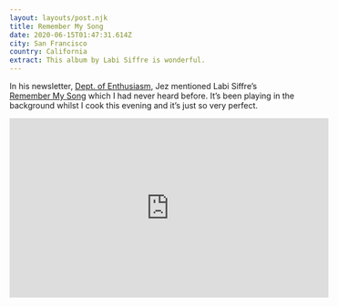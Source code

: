 ```yaml
---
layout: layouts/post.njk
title: Remember My Song
date: 2020-06-15T01:47:31.614Z
city: San Francisco
country: California
extract: This album by Labi Siffre is wonderful.
---
```


In his newsletter, [Dept. of Enthusiasm](https://jezburrows.com/enthusiasm/), Jez mentioned Labi Siffre’s [Remember My Song](https://www.youtube.com/watch?v=a25L_FZgEr4) which I had never heard before. It’s been playing in the background whilst I cook this evening and it’s just so very perfect.

<iframe width="560" height="315" src="https://www.youtube.com/embed/a25L_FZgEr4" frameborder="0" allow="accelerometer; autoplay; encrypted-media; gyroscope; picture-in-picture" allowfullscreen></iframe>
